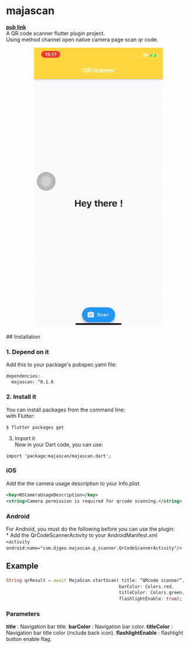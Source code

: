 
# majascan  
**[pub link](https://pub.dev/packages/majascan)**  
A QR code scanner flutter plugin project.  
Using method channel open native camera page scan qr code.  
<p align="center">  
  <img src="/screenshot_ios.gif">  
</p>  
## Installation  
  
### 1. Depend on it  
Add this to your package's pubspec.yaml file:  
```  
dependencies:  
  majascan: ^0.1.0  
```  
### 2. Install it  
You can install packages from the command line:  
with Flutter:  
```  
$ flutter packages get  
```  
3. Import it  
Now in your Dart code, you can use:  
```  
import 'package:majascan/majascan.dart';  
```  
### iOS  
Add the the camera usage description to your Info.plist  
```xml  
<key>NSCameraUsageDescription</key>  
<string>Camera permission is required for qrcode scanning.</string>  
```  
### Android  
For Android, you must do the following before you can use the plugin:  
    * Add the QrCodeScannerActivity to your AndroidManifest.xml  
      `<activity android:name="com.djgeo.majascan.g_scanner.QrCodeScannerActivity"/>`  
## Example  
 ```dart  
String qrResult = await MajaScan.startScan(	title: “QRcode scanner”, 
											barColor: Colors.red, 
											titleColor: Colors.green, 
											flashlightEnable: true);
```
 ### Parameters
 **title** : Navigation bar title.
 **barColor** : Navigation bar color.
 **titleColor** : Navigation bar title color (include back icon).
 **flashlightEnable** : flashlight button enable flag.

